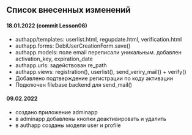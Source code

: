 ## Список внесенных изменений
#### 18.01.2022 (commit Lesson06)
- authapp/templates: userlist.html, regupdate.html, verification.html
- authapp.forms: DebiUserCreationForm.save()
- authapp.models: поле email переписали уникальным. добавлен activation_key, expiration_date
- authapp.urls: задействован re_path
- authapp.views: registration(), userlist(), send_veriry_mail() + verify()
- Добавлено подтверждение регистрации по коду активации
- Подключен filebase backend для send_mail()
#### 09.02.2022
- создано приложение adminapp
- в adminapp добавлены кнопки деактивировать и удалить
- в authapp созданы модели user и profile
